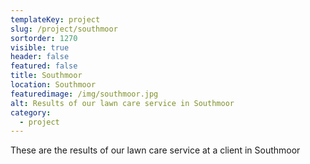 ```yaml
---
templateKey: project
slug: /project/southmoor
sortorder: 1270
visible: true
header: false
featured: false
title: Southmoor
location: Southmoor
featuredimage: /img/southmoor.jpg
alt: Results of our lawn care service in Southmoor
category:
  - project
---
```

These are the results of our lawn care service at a client in Southmoor



